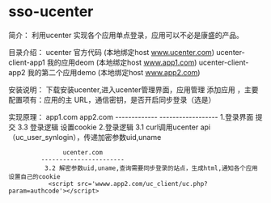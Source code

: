 # sso-ucenter

简介： 利用ucenter 实现各个应用单点登录，应用可以不必是康盛的产品。


目录介绍：
       ucenter 官方代码   (本地绑定host  www.ucenter.com) 
       ucenter-client-app1  我的应用deom (本地绑定host www.app1.com)
       ucenter-client-app2 我的第二个应用demo   (本地绑定host  www.app2.com)


安装说明：
      下载安装ucenter,进入ucenter管理界面，应用管理 添加应用 ，主要配置项有：应用的主 URL，通信密钥，是否开启同步登录（选是）




实现原理：
          app1.com                                                                         app2.com
       -------------                                                                 ------------------
         1.登录界面 提交                                                              3.3  登录逻辑 设置cookie
         2.登录逻辑
         3.1 curl调用ucenter api（uc_user_synlogin），传递加密参数uid,uname 







                   ucenter.com
             -----------------------
              3.2 解密参数uid,uname,查询需要同步登录的站点，生成html,通知各个应用设置自己的cookie
               <script src='wwww.app2.com/uc_client/uc.php?param=authcode'></script>
                  







            


